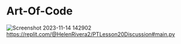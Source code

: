 # Art-Of-Code
![Screenshot 2023-11-14 142902](https://github.com/Helenr12/Art-Of-Code/assets/150850589/4734e7b6-ba92-41d8-999f-6ead1e8c01fb)
https://replit.com/@HelenRivera2/PTLesson20Discussion#main.py
